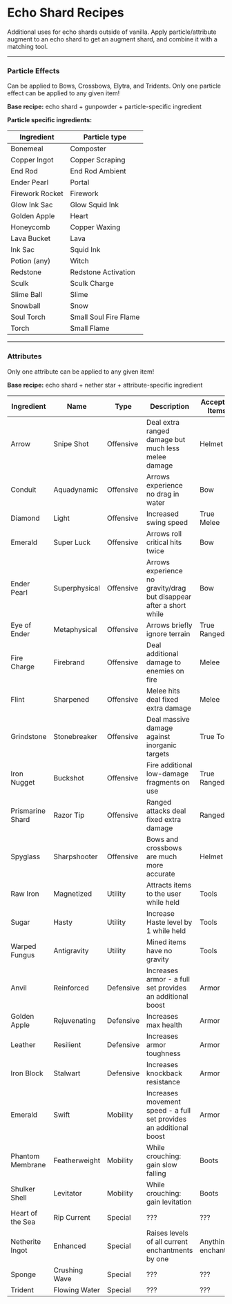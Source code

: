 # Echo Shard Recipes

Additional uses for echo shards outside of vanilla. Apply particle/attribute augment to an echo shard to get an augment shard, and combine it with a matching tool.
___
### Particle Effects
Can be applied to Bows, Crossbows, Elytra, and Tridents. Only one particle effect can be applied to any given item!

**Base recipe:** echo shard + gunpowder + particle-specific ingredient

**Particle specific ingredients:**<br>

| Ingredient      | Particle type         |
|-----------------|-----------------------|
| Bonemeal        | Composter             |
| Copper Ingot    | Copper Scraping       |
| End Rod         | End Rod Ambient       |
| Ender Pearl     | Portal                |
| Firework Rocket | Firework              |
| Glow Ink Sac    | Glow Squid Ink        |
| Golden Apple    | Heart                 |
| Honeycomb       | Copper Waxing         |
| Lava Bucket     | Lava                  |
| Ink Sac         | Squid Ink             |
| Potion (any)    | Witch                 |
| Redstone        | Redstone Activation   |
| Sculk           | Sculk Charge          |
| Slime Ball      | Slime                 |
| Snowball        | Snow                  |
| Soul Torch      | Small Soul Fire Flame |
| Torch           | Small Flame           |
___
### Attributes
Only one attribute can be applied to any given item!

**Base recipe:** echo shard + nether star + attribute-specific ingredient

| Ingredient       | Name          | Type      | Description                                                         | Accepted Items     | 
|------------------|---------------|-----------|---------------------------------------------------------------------|--------------------|
| Arrow            | Snipe Shot    | Offensive | Deal extra ranged damage but much less melee damage                 | Helmet             |
| Conduit          | Aquadynamic   | Offensive | Arrows experience no drag in water                                  | Bow                |
| Diamond          | Light         | Offensive | Increased swing speed                                               | True Melee         |
| Emerald          | Super Luck    | Offensive | Arrows roll critical hits twice                                     | Bow                |
| Ender Pearl      | Superphysical | Offensive | Arrows experience no gravity/drag but disappear after a short while | Bow                |
| Eye of Ender     | Metaphysical  | Offensive | Arrows briefly ignore terrain                                       | True Ranged        |
| Fire Charge      | Firebrand     | Offensive | Deal additional damage to enemies on fire                           | Melee              |
| Flint            | Sharpened     | Offensive | Melee hits deal fixed extra damage                                  | Melee              |
| Grindstone       | Stonebreaker  | Offensive | Deal massive damage against inorganic targets                       | True Tools         |
| Iron Nugget      | Buckshot      | Offensive | Fire additional low-damage fragments on use                         | True Ranged        |
| Prismarine Shard | Razor Tip     | Offensive | Ranged attacks deal fixed extra damage                              | Ranged             |
| Spyglass         | Sharpshooter  | Offensive | Bows and crossbows are much more accurate                           | Helmet             |
| Raw Iron         | Magnetized    | Utility   | Attracts items to the user while held                               | Tools              |
| Sugar            | Hasty         | Utility   | Increase Haste level by 1 while held                                | Tools              |
| Warped Fungus    | Antigravity   | Utility   | Mined items have no gravity                                         | Tools              |
| Anvil            | Reinforced    | Defensive | Increases armor - a full set provides an additional boost           | Armor              |
| Golden Apple     | Rejuvenating  | Defensive | Increases max health                                                | Armor              |
| Leather          | Resilient     | Defensive | Increases armor toughness                                           | Armor              |
| Iron Block       | Stalwart      | Defensive | Increases knockback resistance                                      | Armor              |
| Emerald          | Swift         | Mobility  | Increases movement speed - a full set provides an additional boost  | Armor              |
| Phantom Membrane | Featherweight | Mobility  | While crouching: gain slow falling                                  | Boots              |
| Shulker Shell    | Levitator     | Mobility  | While crouching: gain levitation                                    | Boots              |
| Heart of the Sea | Rip Current   | Special   | ???                                                                 | ???                |
| Netherite Ingot  | Enhanced      | Special   | Raises levels of all current enchantments by one                    | Anything enchanted |
| Sponge           | Crushing Wave | Special   | ???                                                                 | ???                |
| Trident          | Flowing Water | Special   | ???                                                                 | ???                |
